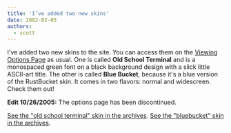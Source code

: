 ```yaml
---
title: 'I’ve added two new skins'
date: 2002-02-05
authors:
  - scott
---
```


I've added two new skins to the site. You can access them on the [Viewing Options Page](http://rusted.killingmachines.org/cookie.php) as usual. One is called **Old School Terminal** and is a monospaced green font on a black background design with a slick little ASCII-art title. The other is called **Blue Bucket**, because it's a blue version of the RustBucket skin. It comes in two flavors: normal and widescreen. Check them out!

**Edit 10/26/2005:** The options page has been discontinued.

[See the "old school terminal" skin in the archives](http://spaceninja.local/site-archives/kmorg/skins/terminal.html). [See the "bluebucket" skin in the archives](http://spaceninja.local/site-archives/kmorg/skins/bluebucket.html).
